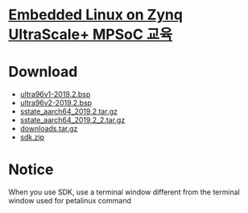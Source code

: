 # <a href="http://inipro.net/goods/goods_view.php?goodsNo=1000617315">Embedded Linux on Zynq UltraScale+ MPSoC 교육</a>

# Download
 - <a href="https://inipro-my.sharepoint.com/:u:/g/personal/admin_inipro_onmicrosoft_com/EeXpJJ4mbUFOn1QrDAHfQNsB-nCzEXukrICUm33XWZkjpQ">ultra96v1-2019.2.bsp</a>
 - <a href="https://inipro-my.sharepoint.com/:u:/g/personal/admin_inipro_onmicrosoft_com/EdQ2gGLZVuxBiQFeFnfeMXkBO8rMoCmjBLIbasncalvngA">ultra96v2-2019.2.bsp</a>
 - <a href="https://www.xilinx.com/member/forms/download/xef.html?filename=sstate_aarch64_2019.2.tar.gz">sstate_aarch64_2019.2.tar.gz</a>
 - <a href="https://inipro-my.sharepoint.com/:u:/g/personal/admin_inipro_onmicrosoft_com/EYozTERmz9pLp2BnWoSo8bMBBCVKaEiHK1DrMzB3XgDmjw">sstate_aarch64_2019.2_2.tar.gz</a>
 - <a href="https://www.xilinx.com/member/forms/download/xef.html?filename=downloads_2019.2.tar.gz">downloads.tar.gz</a>
 - <a href="https://inipro-my.sharepoint.com/:u:/g/personal/admin_inipro_onmicrosoft_com/EU7Ceke0NpZLsBouwYRtV9EB1ea7cYOmpb1t-jutWdvzcQ">sdk.zip</a>
 
 # Notice
 When you use SDK, use a terminal window different from the terminal window used for petalinux command
